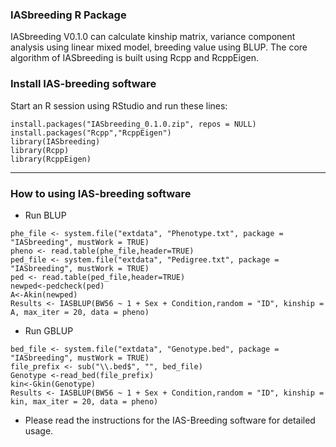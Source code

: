 ### IASbreeding R Package

IASbreeding V0.1.0 can calculate kinship matrix, variance component analysis using linear mixed model, breeding value using BLUP. The core algorithm of IASbreeding is built using Rcpp and RcppEigen.

###	Install IAS-breeding software
Start an R session using RStudio and run these lines:  
```
install.packages("IASbreeding_0.1.0.zip", repos = NULL) 
install.packages("Rcpp","RcppEigen")
library(IASbreeding)
library(Rcpp)
library(RcppEigen)
```
****

###	How to using IAS-breeding software

+ Run BLUP

````
phe_file <- system.file("extdata", "Phenotype.txt", package = "IASbreeding", mustWork = TRUE)
pheno <- read.table(phe_file,header=TRUE)
ped_file <- system.file("extdata", "Pedigree.txt", package = "IASbreeding", mustWork = TRUE)
ped <- read.table(ped_file,header=TRUE)
newped<-pedcheck(ped)
A<-Akin(newped)
Results <- IASBLUP(BW56 ~ 1 + Sex + Condition,random = "ID", kinship = A, max_iter = 20, data = pheno)
````

+ Run GBLUP
```
bed_file <- system.file("extdata", "Genotype.bed", package = "IASbreeding", mustWork = TRUE)
file_prefix <- sub("\\.bed$", "", bed_file)
Genotype <-read_bed(file_prefix)
kin<-Gkin(Genotype)
Results <- IASBLUP(BW56 ~ 1 + Sex + Condition,random = "ID", kinship = kin, max_iter = 20, data = pheno)
```

+ Please read the instructions for the IAS-Breeding software for detailed usage.
